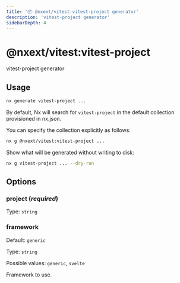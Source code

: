 ```yaml
---
title: '📦 @nxext/vitest:vitest-project generator'
description: 'vitest-project generator'
sidebarDepth: 4
---
```


# @nxext/vitest:vitest-project

vitest-project generator

## Usage

```bash
nx generate vitest-project ...
```

By default, Nx will search for `vitest-project` in the default collection provisioned in nx.json.

You can specify the collection explicitly as follows:

```bash
nx g @nxext/vitest:vitest-project ...
```

Show what will be generated without writing to disk:

```bash
nx g vitest-project ... --dry-run
```

## Options

### project (_**required**_)

Type: `string`

### framework

Default: `generic`

Type: `string`

Possible values: `generic`, `svelte`

Framework to use.
